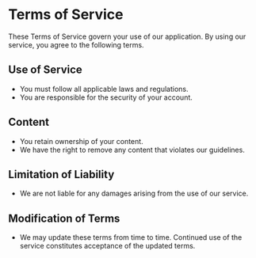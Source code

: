 # Terms of Service

These Terms of Service govern your use of our application. By using our service, you agree to the following terms.

## Use of Service
- You must follow all applicable laws and regulations.
- You are responsible for the security of your account.

## Content
- You retain ownership of your content.
- We have the right to remove any content that violates our guidelines.

## Limitation of Liability
- We are not liable for any damages arising from the use of our service.

## Modification of Terms
- We may update these terms from time to time. Continued use of the service constitutes acceptance of the updated terms.
